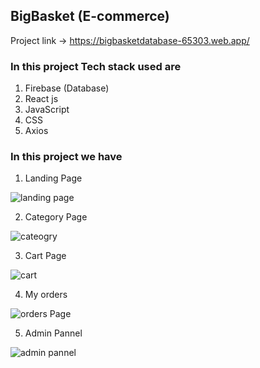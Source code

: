 ## BigBasket (E-commerce)
Project link -> https://bigbasketdatabase-65303.web.app/
### In this project Tech stack used are 

1. Firebase (Database)
2. React js 
3. JavaScript
4. CSS 
6. Axios

### In this project we have

1. Landing Page

![landing page](https://user-images.githubusercontent.com/112635764/209312316-516487e5-4d80-4987-829b-91f9365c3ce5.png)

2. Category Page

![cateogry](https://user-images.githubusercontent.com/112635764/209312388-e30a41b8-c32b-48ef-a206-cbe4ff1f4638.png)

3. Cart Page

![cart](https://user-images.githubusercontent.com/112635764/209312528-c3b8ca4c-6758-46b3-83b0-0736f4848a63.png)

4. My orders

![orders Page](https://user-images.githubusercontent.com/112635764/209312903-7287252f-2a55-4f5c-8c5c-7906c3776282.png)

5. Admin Pannel

![admin pannel](https://user-images.githubusercontent.com/112635764/209313057-067a6525-da1b-4bcf-b3d4-8cfe84c0d99c.png)
